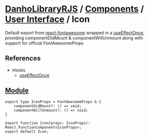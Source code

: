 # [DanhoLibraryRJS](../../index.md) / [Components](../index.md) / [User Interface](./index.md) / Icon
Default export from [react-fontawesome](https://github.com/FortAwesome/react-fontawesome) wrapped in a [useEffectOnce](../../Hooks/Effect/useEffectOnce.md), providing componentDidMount & componentWillUnmount along with support for official FontAwesomeProps

## References
* Hooks
    * [useEffectOnce](../../Hooks/Effect/useEffectOnce.md)

## [Module](../../../src/components/Icon.tsx)
```tsx
export type IconProps = FontAwesomeProps & {
    componentDidMount?: () => void;
    componentWillUnmount?: () => void;
}

export function Icon(props: IconProps): React.FunctionComponent<IconProps>;
export default Icon;
```